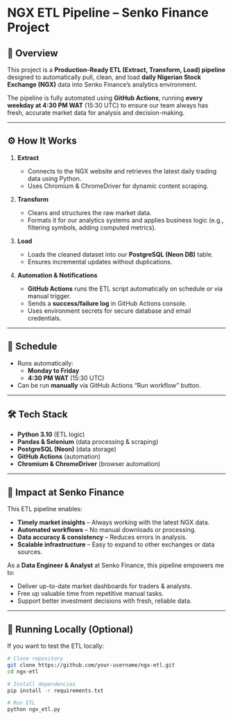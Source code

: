 # NGX ETL Pipeline – Senko Finance Project

## 📌 Overview
This project is a **Production-Ready ETL (Extract, Transform, Load) pipeline** designed to automatically pull, clean, and load **daily Nigerian Stock Exchange (NGX)** data into Senko Finance’s analytics environment.

The pipeline is fully automated using **GitHub Actions**, running **every weekday at 4:30 PM WAT** (15:30 UTC) to ensure our team always has fresh, accurate market data for analysis and decision-making.

---

## ⚙ How It Works
1. **Extract**  
   - Connects to the NGX website and retrieves the latest daily trading data using Python.
   - Uses Chromium & ChromeDriver for dynamic content scraping.

2. **Transform**  
   - Cleans and structures the raw market data.
   - Formats it for our analytics systems and applies business logic (e.g., filtering symbols, adding computed metrics).

3. **Load**  
   - Loads the cleaned dataset into our **PostgreSQL (Neon DB)** table.
   - Ensures incremental updates without duplications.

4. **Automation & Notifications**  
   - **GitHub Actions** runs the ETL script automatically on schedule or via manual trigger.
   - Sends a **success/failure log** in GitHub Actions console.
   - Uses environment secrets for secure database and email credentials.

---

## 📅 Schedule
- Runs automatically:
  - **Monday to Friday**
  - **4:30 PM WAT** (15:30 UTC)
- Can be run **manually** via GitHub Actions “Run workflow” button.

---

## 🛠 Tech Stack
- **Python 3.10** (ETL logic)
- **Pandas & Selenium** (data processing & scraping)
- **PostgreSQL (Neon)** (data storage)
- **GitHub Actions** (automation)
- **Chromium & ChromeDriver** (browser automation)

---

## 🎯 Impact at Senko Finance
This ETL pipeline enables:
- **Timely market insights** – Always working with the latest NGX data.
- **Automated workflows** – No manual downloads or processing.
- **Data accuracy & consistency** – Reduces errors in analysis.
- **Scalable infrastructure** – Easy to expand to other exchanges or data sources.

As a **Data Engineer & Analyst** at Senko Finance, this pipeline empowers me to:
- Deliver up-to-date market dashboards for traders & analysts.
- Free up valuable time from repetitive manual tasks.
- Support better investment decisions with fresh, reliable data.

---

## 🚀 Running Locally (Optional)
If you want to test the ETL locally:
```bash
# Clone repository
git clone https://github.com/your-username/ngx-etl.git
cd ngx-etl

# Install dependencies
pip install -r requirements.txt

# Run ETL
python ngx_etl.py
